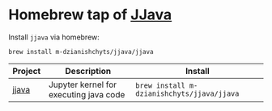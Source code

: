 # Homebrew tap of [JJava](https://github.com/dflib/jjava)

Install `jjava` via homebrew:

```
brew install m-dzianishchyts/jjava/jjava
```

<!-- project_table_start -->
| Project                                           | Description                            | Install                                    |
| ------------------------------------------------- | -------------------------------------- | ------------------------------------------ |
| [jjava](https://github.com/m-dzianishchyts/jjava) | Jupyter kernel for executing java code | `brew install m-dzianishchyts/jjava/jjava` |
<!-- project_table_end -->
